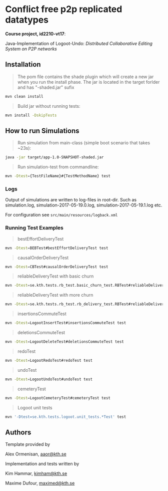 # Conflict free p2p replicated datatypes

**Course project, id2210-vt17**:

Java-Implementation of Logoot-Undo: *Distributed Collaborative Editing System on P2P networks*

## Installation

> The pom file contains the shade plugin which will create a new jar when you run the install phase. The jar is located in the target forlder and has "-shaded.jar" sufix

```sh
mvn clean install
```
> Build jar without running tests:

```sh
mvn install -DskipTests
```

## How to run Simulations

> Run simulation from main-class (simple boot scenario that takes ~23s):

```sh
java -jar target/app-1.0-SNAPSHOT-shaded.jar
```

> Run simulation-test from commandline:

```sh
mvn -Dtest={TestFileName}#{TestMethodName} test
```

### Logs

Output of simulations are written to log-files in root-dir.
Such as simulation.log, simulation-2017-05-19.0.log, simulation-2017-05-19.1.log etc.

For configuration see `src/main/resources/logback.xml`
### Running Test Examples

> bestEffortDeliveryTest
```sh
mvn -Dtest=BEBTest#bestEffortDeliveryTest test
```

> causalOrderDeliveryTest
```sh
mvn -Dtest=CBTest#causalOrderDeliveryTest test
```

> reliableDeliveryTest with basic churn
```sh
mvn -Dtest=se.kth.tests.rb_test.basic_churn_test.RBTest#reliableDeliveryTest test
```

> reliableDeliveryTest with more churn
```sh
mvn -Dtest=se.kth.tests.rb_test.rb_delivery_test.RBTest#reliableDeliveryTest test
```

> insertionsCommuteTest
```sh
mvn -Dtest=LogootInsertTest#insertionsCommuteTest test
```

> deletionsCommuteTest
```sh
mvn -Dtest=LogootDeleteTest#deletionsCommuteTest test
```

> redoTest
```sh
mvn -Dtest=LogootRedoTest#redoTest test
```

> undoTest
```sh
mvn -Dtest=LogootUndoTest#undoTest test
```

> cemeteryTest
```sh
mvn -Dtest=LogootCemeteryTest#cemeteryTest test
```

> Logoot unit tests
```sh
mvn '-Dtest=se.kth.tests.logoot.unit_tests.*Test' test
```

## Authors

Template provided by

Alex Ormenisan, aaor@kth.se

Implementation and tests written by

Kim Hammar, kimham@kth.se

Maxime Dufour, maximed@kth.se
